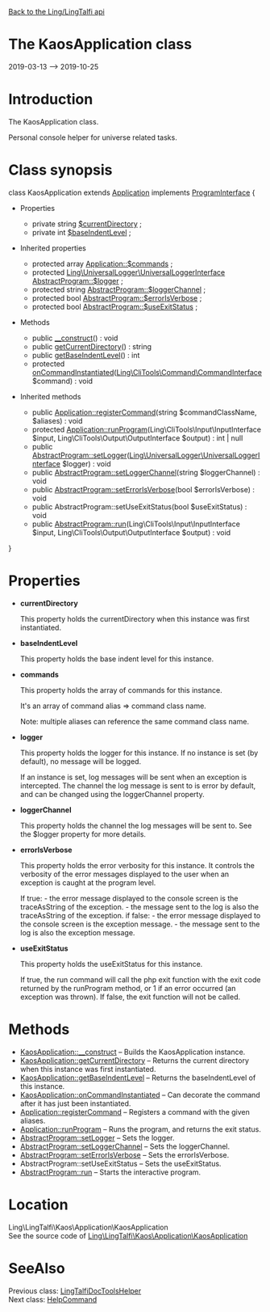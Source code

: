 [Back to the Ling/LingTalfi api](https://github.com/lingtalfi/LingTalfi/blob/master/doc/api/Ling/LingTalfi.md)



The KaosApplication class
================
2019-03-13 --> 2019-10-25






Introduction
============

The KaosApplication class.

Personal console helper for universe related tasks.



Class synopsis
==============


class <span class="pl-k">KaosApplication</span> extends [Application](https://github.com/lingtalfi/CliTools/blob/master/doc/api/Ling/CliTools/Program/Application.md) implements [ProgramInterface](https://github.com/lingtalfi/CliTools/blob/master/doc/api/Ling/CliTools/Program/ProgramInterface.md) {

- Properties
    - private string [$currentDirectory](#property-currentDirectory) ;
    - private int [$baseIndentLevel](#property-baseIndentLevel) ;

- Inherited properties
    - protected array [Application::$commands](#property-commands) ;
    - protected [Ling\UniversalLogger\UniversalLoggerInterface](https://github.com/lingtalfi/UniversalLogger/blob/master/UniversalLoggerInterface.php) [AbstractProgram::$logger](#property-logger) ;
    - protected string [AbstractProgram::$loggerChannel](#property-loggerChannel) ;
    - protected bool [AbstractProgram::$errorIsVerbose](#property-errorIsVerbose) ;
    - protected bool [AbstractProgram::$useExitStatus](#property-useExitStatus) ;

- Methods
    - public [__construct](https://github.com/lingtalfi/LingTalfi/blob/master/doc/api/Ling/LingTalfi/Kaos/Application/KaosApplication/__construct.md)() : void
    - public [getCurrentDirectory](https://github.com/lingtalfi/LingTalfi/blob/master/doc/api/Ling/LingTalfi/Kaos/Application/KaosApplication/getCurrentDirectory.md)() : string
    - public [getBaseIndentLevel](https://github.com/lingtalfi/LingTalfi/blob/master/doc/api/Ling/LingTalfi/Kaos/Application/KaosApplication/getBaseIndentLevel.md)() : int
    - protected [onCommandInstantiated](https://github.com/lingtalfi/LingTalfi/blob/master/doc/api/Ling/LingTalfi/Kaos/Application/KaosApplication/onCommandInstantiated.md)([Ling\CliTools\Command\CommandInterface](https://github.com/lingtalfi/CliTools/blob/master/doc/api/Ling/CliTools/Command/CommandInterface.md) $command) : void

- Inherited methods
    - public [Application::registerCommand](https://github.com/lingtalfi/CliTools/blob/master/doc/api/Ling/CliTools/Program/Application/registerCommand.md)(string $commandClassName, $aliases) : void
    - protected [Application::runProgram](https://github.com/lingtalfi/CliTools/blob/master/doc/api/Ling/CliTools/Program/Application/runProgram.md)(Ling\CliTools\Input\InputInterface $input, Ling\CliTools\Output\OutputInterface $output) : int | null
    - public [AbstractProgram::setLogger](https://github.com/lingtalfi/CliTools/blob/master/doc/api/Ling/CliTools/Program/AbstractProgram/setLogger.md)([Ling\UniversalLogger\UniversalLoggerInterface](https://github.com/lingtalfi/UniversalLogger/blob/master/UniversalLoggerInterface.php) $logger) : void
    - public [AbstractProgram::setLoggerChannel](https://github.com/lingtalfi/CliTools/blob/master/doc/api/Ling/CliTools/Program/AbstractProgram/setLoggerChannel.md)(string $loggerChannel) : void
    - public [AbstractProgram::setErrorIsVerbose](https://github.com/lingtalfi/CliTools/blob/master/doc/api/Ling/CliTools/Program/AbstractProgram/setErrorIsVerbose.md)(bool $errorIsVerbose) : void
    - public AbstractProgram::setUseExitStatus(bool $useExitStatus) : void
    - public [AbstractProgram::run](https://github.com/lingtalfi/CliTools/blob/master/doc/api/Ling/CliTools/Program/AbstractProgram/run.md)(Ling\CliTools\Input\InputInterface $input, Ling\CliTools\Output\OutputInterface $output) : void

}




Properties
=============

- <span id="property-currentDirectory"><b>currentDirectory</b></span>

    This property holds the currentDirectory when this instance was first instantiated.
    
    

- <span id="property-baseIndentLevel"><b>baseIndentLevel</b></span>

    This property holds the base indent level for this instance.
    
    

- <span id="property-commands"><b>commands</b></span>

    This property holds the array of commands for this instance.
    
    It's an array of command alias => command class name.
    
    Note: multiple aliases can reference the same command class name.
    
    

- <span id="property-logger"><b>logger</b></span>

    This property holds the logger for this instance.
    If no instance is set (by default), no message will be logged.
    
    If an instance is set, log messages will be sent when an exception is intercepted.
    The channel the log message is sent to is error by default, and can be changed using the loggerChannel property.
    
    

- <span id="property-loggerChannel"><b>loggerChannel</b></span>

    This property holds the channel the log messages will be sent to.
    See the $logger property for more details.
    
    

- <span id="property-errorIsVerbose"><b>errorIsVerbose</b></span>

    This property holds the error verbosity for this instance.
    It controls the verbosity of the error messages displayed to the user when an exception is caught at the program
    level.
    
    
    If true:
         - the error message displayed to the console screen is the traceAsString of the exception.
         - the message sent to the log is also the traceAsString of the exception.
    if false:
         - the error message displayed to the console screen is the exception message.
         - the message sent to the log is also the exception message.
    
    

- <span id="property-useExitStatus"><b>useExitStatus</b></span>

    This property holds the useExitStatus for this instance.
    
    If true, the run command will call the php exit function with the exit code returned by the runProgram method,
    or 1 if an error occurred (an exception was thrown).
    If false, the exit function will not be called.
    
    



Methods
==============

- [KaosApplication::__construct](https://github.com/lingtalfi/LingTalfi/blob/master/doc/api/Ling/LingTalfi/Kaos/Application/KaosApplication/__construct.md) &ndash; Builds the KaosApplication instance.
- [KaosApplication::getCurrentDirectory](https://github.com/lingtalfi/LingTalfi/blob/master/doc/api/Ling/LingTalfi/Kaos/Application/KaosApplication/getCurrentDirectory.md) &ndash; Returns the current directory when this instance was first instantiated.
- [KaosApplication::getBaseIndentLevel](https://github.com/lingtalfi/LingTalfi/blob/master/doc/api/Ling/LingTalfi/Kaos/Application/KaosApplication/getBaseIndentLevel.md) &ndash; Returns the baseIndentLevel of this instance.
- [KaosApplication::onCommandInstantiated](https://github.com/lingtalfi/LingTalfi/blob/master/doc/api/Ling/LingTalfi/Kaos/Application/KaosApplication/onCommandInstantiated.md) &ndash; Can decorate the command after it has just been instantiated.
- [Application::registerCommand](https://github.com/lingtalfi/CliTools/blob/master/doc/api/Ling/CliTools/Program/Application/registerCommand.md) &ndash; Registers a command with the given aliases.
- [Application::runProgram](https://github.com/lingtalfi/CliTools/blob/master/doc/api/Ling/CliTools/Program/Application/runProgram.md) &ndash; Runs the program, and returns the exit status.
- [AbstractProgram::setLogger](https://github.com/lingtalfi/CliTools/blob/master/doc/api/Ling/CliTools/Program/AbstractProgram/setLogger.md) &ndash; Sets the logger.
- [AbstractProgram::setLoggerChannel](https://github.com/lingtalfi/CliTools/blob/master/doc/api/Ling/CliTools/Program/AbstractProgram/setLoggerChannel.md) &ndash; Sets the loggerChannel.
- [AbstractProgram::setErrorIsVerbose](https://github.com/lingtalfi/CliTools/blob/master/doc/api/Ling/CliTools/Program/AbstractProgram/setErrorIsVerbose.md) &ndash; Sets the errorIsVerbose.
- AbstractProgram::setUseExitStatus &ndash; Sets the useExitStatus.
- [AbstractProgram::run](https://github.com/lingtalfi/CliTools/blob/master/doc/api/Ling/CliTools/Program/AbstractProgram/run.md) &ndash; Starts the interactive program.





Location
=============
Ling\LingTalfi\Kaos\Application\KaosApplication<br>
See the source code of [Ling\LingTalfi\Kaos\Application\KaosApplication](https://github.com/lingtalfi/LingTalfi/blob/master/Kaos/Application/KaosApplication.php)



SeeAlso
==============
Previous class: [LingTalfiDocToolsHelper](https://github.com/lingtalfi/LingTalfi/blob/master/doc/api/Ling/LingTalfi/DocTools/LingTalfiDocToolsHelper.md)<br>Next class: [HelpCommand](https://github.com/lingtalfi/LingTalfi/blob/master/doc/api/Ling/LingTalfi/Kaos/Command/HelpCommand.md)<br>
